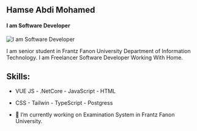 ## Hamse Abdi Mohamed
#### I am Software Developer
![I am Software Developer](https://scontent.fhga3-1.fna.fbcdn.net/v/t39.30808-6/277741791_1312426095915246_7821862430105018693_n.png?_nc_cat=108&ccb=1-5&_nc_sid=e3f864&_nc_ohc=fvUwSDNtDvgAX9dRTtr&_nc_ht=scontent.fhga3-1.fna&oh=00_AT_m716W7MLDDHfWGBALNvA7ewmCzOPOJdTCNgy2JzSMyA&oe=62509AB9)

I am senior student in Frantz Fanon University Department of Information Technology. I am Freelancer Software Developer Working With Home.

## Skills: 
- VUE JS  -  .NetCore  -  JavaScript  -  HTML 
- CSS  -  Tailwin  -  TypeScript  -  Postgress

- 🔭 I’m currently working on Examination System in Frantz Fanon University. 




